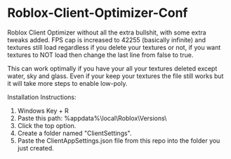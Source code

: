 # Roblox-Client-Optimizer-Conf
Roblox Client Optimizer without all the extra bullshit, with some extra tweaks added. FPS cap is increased to 42255 (basically infinite) and textures still load regardless if you delete your textures or not, if you want textures to NOT load then change the last line from false to true.

This can work optimally if you have your all your textures deleted except water, sky and glass. Even if your keep your textures the file still works but it will take more steps to enable low-poly.

Installation Instructions:
1. Windows Key + R
2. Paste this path: %appdata%\local\Roblox\Versions\
3. Click the top option.
4. Create a folder named "ClientSettings".
5. Paste the ClientAppSettings.json file from this repo into the folder you just created.
